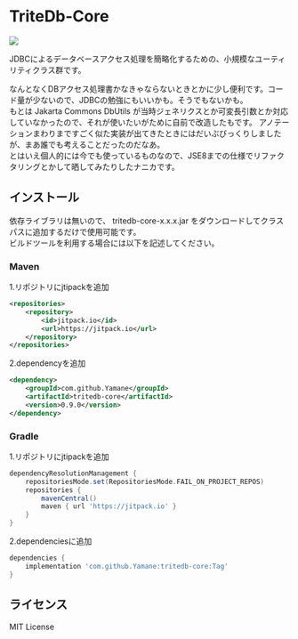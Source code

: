 # TriteDb-Core

[![](https://jitpack.io/v/Yamane/tritedb-core.svg)](https://jitpack.io/#Yamane/tritedb-core)

JDBCによるデータベースアクセス処理を簡略化するための、小規模なユーティリティクラス群です。

なんとなくDBアクセス処理書かなきゃならないときとかに少し便利です。コード量が少ないので、JDBCの勉強にもいいかも。そうでもないかも。  
もとは Jakarta Commons DbUtils が当時ジェネリクスとか可変長引数とか対応していなかったので、それが使いたいがために自前で改造したもです。
アノテーションまわりまですごく似た実装が出てきたときにはだいぶびっくりしましたが、まあ誰でも考えることだったのだなあ。  
とはいえ個人的には今でも使っているものなので、JSE8までの仕様でリファクタリングとかして晒してみたりしたナニカです。

## インストール

依存ライブラリは無いので、 tritedb-core-x.x.x.jar をダウンロードしてクラスパスに追加するだけで使用可能です。  
ビルドツールを利用する場合には以下を記述してください。

### Maven

1.リポジトリにjtipackを追加

```xml
<repositories>
    <repository>
        <id>jitpack.io</id>
        <url>https://jitpack.io</url>
    </repository>
</repositories>
```

2.dependencyを追加

```xml
<dependency>
    <groupId>com.github.Yamane</groupId>
    <artifactId>tritedb-core</artifactId>
    <version>0.9.0</version>
</dependency>
```

### Gradle

1.リポジトリにjtipackを追加

```gradle
dependencyResolutionManagement {
    repositoriesMode.set(RepositoriesMode.FAIL_ON_PROJECT_REPOS)
    repositories {
        mavenCentral()
        maven { url 'https://jitpack.io' }
    }
}
```

2.dependenciesに追加

```gradle
dependencies {
    implementation 'com.github.Yamane:tritedb-core:Tag'
}
```



## ライセンス
MIT License